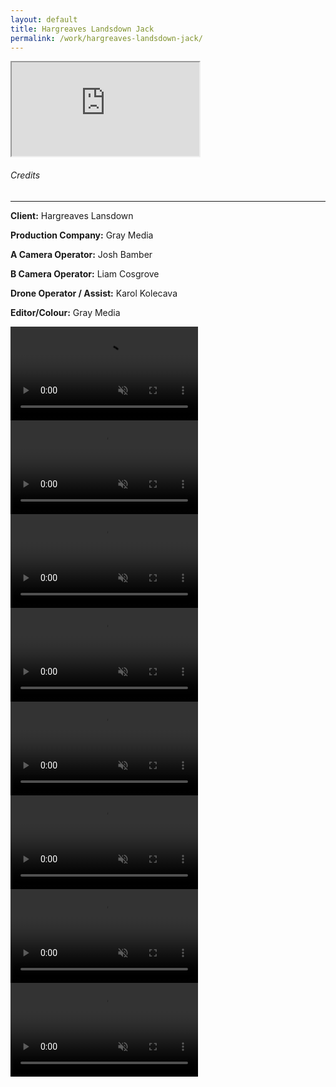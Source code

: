 ```yaml
---
layout: default
title: Hargreaves Landsdown Jack
permalink: /work/hargreaves-landsdown-jack/
---
```


<div class="container mt-5 pt-5">
<div class="ratio ratio-16x9 mb-5">
  <iframe src="https://www.youtube.com/embed/MkD6RoTALb4?controls=1&modestbranding=1&rel=0&iv_load_policy=3&fs=0&disablekb=1" title="Hargreaves Lansdown Jack" allowfullscreen></iframe>
</div>

<div class="credits-section my-5">
  <div class="position-relative mb-4">
    <h6 class="credits-heading text-uppercase fw-normal text-muted mb-2">Credits</h6>
    <hr class="credits-line">
    <div class="credits-line-highlight"></div>
  </div>

  <p class="mb-2"><strong>Client:</strong> Hargreaves Lansdown</p>
  <p class="mb-2"><strong>Production Company:</strong> Gray Media</p>
  <p class="mb-2"><strong>A Camera Operator:</strong> Josh Bamber</p>
  <p class="mb-2"><strong>B Camera Operator:</strong> Liam Cosgrove</p>
  <p class="mb-2"><strong>Drone Operator / Assist:</strong> Karol Kolecava</p>
  <p class="mb-2"><strong>Editor/Colour:</strong> Gray Media</p>
</div>

<div class="row g-4">
  <div class="col-md-4">
    <video class="grid-image" autoplay loop muted playsinline>
      <source src="{{ site.baseurl }}/assets/webm/jack_001.webm" type="video/webm">
    </video>
  </div>
  <div class="col-md-4">
    <video class="grid-image" autoplay loop muted playsinline>
      <source src="{{ site.baseurl }}/assets/webm/jack_002.webm" type="video/webm">
    </video>
  </div>
  <div class="col-md-4">
    <video class="grid-image" autoplay loop muted playsinline>
      <source src="{{ site.baseurl }}/assets/webm/jack_003.webm" type="video/webm">
    </video>
  </div>
  <div class="col-md-4">
    <video class="grid-image" autoplay loop muted playsinline>
      <source src="{{ site.baseurl }}/assets/webm/jack_004.webm" type="video/webm">
    </video>
  </div>
  <div class="col-md-4">
    <video class="grid-image" autoplay loop muted playsinline>
      <source src="{{ site.baseurl }}/assets/webm/jack_005.webm" type="video/webm">
    </video>
  </div>
  <div class="col-md-4">
    <video class="grid-image" autoplay loop muted playsinline>
      <source src="{{ site.baseurl }}/assets/webm/jack_006.webm" type="video/webm">
    </video>
  </div>
  <div class="col-md-4">
    <video class="grid-image" autoplay loop muted playsinline>
      <source src="{{ site.baseurl }}/assets/webm/jack_007.webm" type="video/webm">
    </video>
  </div>
  <div class="col-md-4">
    <video class="grid-image" autoplay loop muted playsinline>
      <source src="{{ site.baseurl }}/assets/webm/jack_008.webm" type="video/webm">
    </video>
  </div>
</div>
